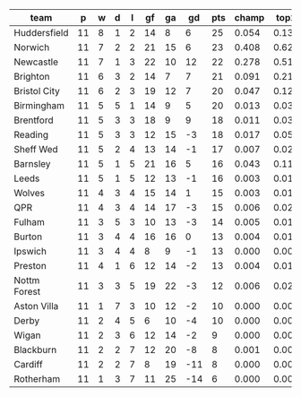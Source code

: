 |     team     | p  | w | d | l | gf | ga | gd  | pts | champ | top2  | top3  | top4  |  5-7  | bot4  | bot3  | bot2  |
|--------------|----|---|---|---|----|----|-----|-----|-------|-------|-------|-------|-------|-------|-------|-------|
| Huddersfield | 11 | 8 | 1 | 2 | 14 |  8 |   6 |  25 | 0.054 | 0.133 | 0.234 | 0.336 | 0.260 | 0.007 | 0.004 | 0.001|
| Norwich      | 11 | 7 | 2 | 2 | 21 | 15 |   6 |  23 | 0.408 | 0.625 | 0.750 | 0.829 | 0.110 | 0.000 | 0.000 | 0.000|
| Newcastle    | 11 | 7 | 1 | 3 | 22 | 10 |  12 |  22 | 0.278 | 0.517 | 0.666 | 0.759 | 0.149 | 0.000 | 0.000 | 0.000|
| Brighton     | 11 | 6 | 3 | 2 | 14 |  7 |   7 |  21 | 0.091 | 0.210 | 0.336 | 0.457 | 0.249 | 0.004 | 0.001 | 0.001|
| Bristol City | 11 | 6 | 2 | 3 | 19 | 12 |   7 |  20 | 0.047 | 0.127 | 0.222 | 0.317 | 0.256 | 0.008 | 0.004 | 0.002|
| Birmingham   | 11 | 5 | 5 | 1 | 14 |  9 |   5 |  20 | 0.013 | 0.039 | 0.083 | 0.139 | 0.195 | 0.034 | 0.020 | 0.010|
| Brentford    | 11 | 5 | 3 | 3 | 18 |  9 |   9 |  18 | 0.011 | 0.034 | 0.069 | 0.115 | 0.172 | 0.043 | 0.025 | 0.012|
| Reading      | 11 | 5 | 3 | 3 | 12 | 15 |  -3 |  18 | 0.017 | 0.053 | 0.105 | 0.168 | 0.211 | 0.030 | 0.017 | 0.008|
| Sheff Wed    | 11 | 5 | 2 | 4 | 13 | 14 |  -1 |  17 | 0.007 | 0.025 | 0.052 | 0.087 | 0.149 | 0.063 | 0.039 | 0.020|
| Barnsley     | 11 | 5 | 1 | 5 | 21 | 16 |   5 |  16 | 0.043 | 0.119 | 0.213 | 0.313 | 0.261 | 0.009 | 0.005 | 0.002|
| Leeds        | 11 | 5 | 1 | 5 | 12 | 13 |  -1 |  16 | 0.003 | 0.012 | 0.029 | 0.053 | 0.108 | 0.102 | 0.064 | 0.034|
| Wolves       | 11 | 4 | 3 | 4 | 15 | 14 |   1 |  15 | 0.003 | 0.010 | 0.028 | 0.052 | 0.112 | 0.100 | 0.063 | 0.035|
| QPR          | 11 | 4 | 3 | 4 | 14 | 17 |  -3 |  15 | 0.006 | 0.021 | 0.047 | 0.082 | 0.143 | 0.070 | 0.045 | 0.024|
| Fulham       | 11 | 3 | 5 | 3 | 10 | 13 |  -3 |  14 | 0.005 | 0.018 | 0.042 | 0.070 | 0.129 | 0.084 | 0.053 | 0.028|
| Burton       | 11 | 3 | 4 | 4 | 16 | 16 |   0 |  13 | 0.004 | 0.016 | 0.038 | 0.063 | 0.123 | 0.088 | 0.057 | 0.030|
| Ipswich      | 11 | 3 | 4 | 4 |  8 |  9 |  -1 |  13 | 0.000 | 0.001 | 0.002 | 0.003 | 0.017 | 0.417 | 0.318 | 0.211|
| Preston      | 11 | 4 | 1 | 6 | 12 | 14 |  -2 |  13 | 0.004 | 0.013 | 0.031 | 0.052 | 0.111 | 0.112 | 0.072 | 0.038|
| Nottm Forest | 11 | 3 | 3 | 5 | 19 | 22 |  -3 |  12 | 0.006 | 0.022 | 0.045 | 0.082 | 0.145 | 0.071 | 0.043 | 0.024|
| Aston Villa  | 11 | 1 | 7 | 3 | 10 | 12 |  -2 |  10 | 0.000 | 0.002 | 0.005 | 0.010 | 0.034 | 0.303 | 0.220 | 0.139|
| Derby        | 11 | 2 | 4 | 5 |  6 | 10 |  -4 |  10 | 0.000 | 0.001 | 0.001 | 0.003 | 0.013 | 0.476 | 0.374 | 0.260|
| Wigan        | 11 | 2 | 3 | 6 | 12 | 14 |  -2 |   9 | 0.000 | 0.000 | 0.001 | 0.003 | 0.012 | 0.503 | 0.399 | 0.281|
| Blackburn    | 11 | 2 | 2 | 7 | 12 | 20 |  -8 |   8 | 0.001 | 0.001 | 0.003 | 0.006 | 0.019 | 0.411 | 0.314 | 0.211|
| Cardiff      | 11 | 2 | 2 | 7 |  8 | 19 | -11 |   8 | 0.000 | 0.001 | 0.002 | 0.002 | 0.012 | 0.514 | 0.418 | 0.302|
| Rotherham    | 11 | 1 | 3 | 7 | 11 | 25 | -14 |   6 | 0.000 | 0.000 | 0.001 | 0.002 | 0.010 | 0.551 | 0.448 | 0.330|
